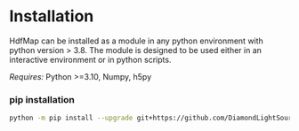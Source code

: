 # Installation

HdfMap can be installed as a module in any python environment with python version > 3.8. 
The module is designed to be used either in an interactive environment or in python scripts.

*Requires:* Python >=3.10, Numpy, h5py
### pip installation
```bash
python -m pip install --upgrade git+https://github.com/DiamondLightSource/hdfmap.git
```